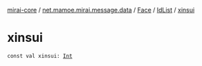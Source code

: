 [mirai-core](../../../index.md) / [net.mamoe.mirai.message.data](../../index.md) / [Face](../index.md) / [IdList](index.md) / [xinsui](./xinsui.md)

# xinsui

`const val xinsui: `[`Int`](https://kotlinlang.org/api/latest/jvm/stdlib/kotlin/-int/index.html)